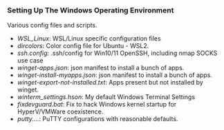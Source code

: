 ### Setting Up The Windows Operating Environment
Various config files and scripts.

* *WSL_Linux*: WSL/Linux specific configuration files
* *dircolors*: Color config file for Ubuntu - WSL2.
* *ssh.config*: .ssh/config for Win10/11 OpenSSH, including nmap SOCKS use case
* *winget-apps.json*: json manifest to install a bunch of apps.
* *winget-install-myapps.json*: json manifest to install a bunch of apps.
* *winget-export-not-installed.txt*: Apps present but not installed by winget.
* *winterm_settings.hson*: My default Windows Terminal Settings
* *fixdevguard.bat*: Fix to hack Windows kernel startup for HyperV/VMWare coexistence.
* *putty....*: PuTTY configurations with reasonable defaults.